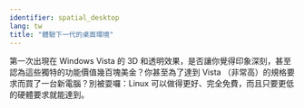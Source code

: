 ```yaml
---
identifier: spatial_desktop
lang: tw
title: "體驗下一代的桌面環境"
---
```


第一次出現在 Windows Vista 的 3D 和透明效果，是否讓你覺得印象深刻，甚至認為這些獨特的功能價值幾百塊美金？你甚至為了達到 Vista （非常高）的規格要求而買了一台新電腦？別被耍囉：Linux 可以做得更好、完全免費，而且只要更低的硬體要求就能達到。

<? all_video_ids_from_file ();?>




